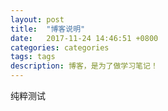```yaml
---
layout: post
title:  "博客说明"
date:   2017-11-24 14:46:51 +0800
categories: categories
tags: tags
description: 博客，是为了做学习笔记！
---
```

纯粹测试


